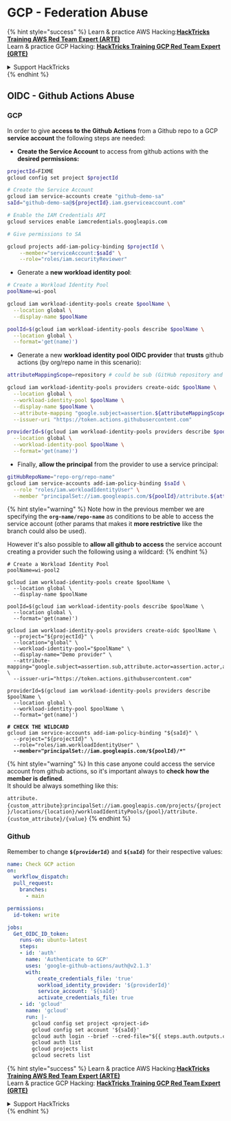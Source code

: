 # GCP - Federation Abuse

{% hint style="success" %}
Learn & practice AWS Hacking:<img src="../../../.gitbook/assets/image.png" alt="" data-size="line">[**HackTricks Training AWS Red Team Expert (ARTE)**](https://training.hacktricks.xyz/courses/arte)<img src="../../../.gitbook/assets/image.png" alt="" data-size="line">\
Learn & practice GCP Hacking: <img src="../../../.gitbook/assets/image (2).png" alt="" data-size="line">[**HackTricks Training GCP Red Team Expert (GRTE)**<img src="../../../.gitbook/assets/image (2).png" alt="" data-size="line">](https://training.hacktricks.xyz/courses/grte)

<details>

<summary>Support HackTricks</summary>

* Check the [**subscription plans**](https://github.com/sponsors/carlospolop)!
* **Join the** 💬 [**Discord group**](https://discord.gg/hRep4RUj7f) or the [**telegram group**](https://t.me/peass) or **follow** us on **Twitter** 🐦 [**@hacktricks\_live**](https://twitter.com/hacktricks\_live)**.**
* **Share hacking tricks by submitting PRs to the** [**HackTricks**](https://github.com/carlospolop/hacktricks) and [**HackTricks Cloud**](https://github.com/carlospolop/hacktricks-cloud) github repos.

</details>
{% endhint %}

## OIDC - Github Actions Abuse

### GCP

In order to give **access to the Github Actions** from a Github repo to a GCP **service account** the following steps are needed:

* **Create the Service Account** to access from github actions with the **desired permissions:**

```bash
projectId=FIXME
gcloud config set project $projectId

# Create the Service Account
gcloud iam service-accounts create "github-demo-sa"
saId="github-demo-sa@${projectId}.iam.gserviceaccount.com"

# Enable the IAM Credentials API
gcloud services enable iamcredentials.googleapis.com

# Give permissions to SA

gcloud projects add-iam-policy-binding $projectId \
    --member="serviceAccount:$saId" \
    --role="roles/iam.securityReviewer"
```

* Generate a **new workload identity pool**:

```bash
# Create a Workload Identity Pool
poolName=wi-pool

gcloud iam workload-identity-pools create $poolName \
  --location global \
  --display-name $poolName

poolId=$(gcloud iam workload-identity-pools describe $poolName \
  --location global \
  --format='get(name)')
```

* Generate a new **workload identity pool OIDC provider** that **trusts** github actions (by org/repo name in this scenario):

```bash
attributeMappingScope=repository # could be sub (GitHub repository and branch) or repository_owner (GitHub organization)

gcloud iam workload-identity-pools providers create-oidc $poolName \
  --location global \
  --workload-identity-pool $poolName \
  --display-name $poolName \
  --attribute-mapping "google.subject=assertion.${attributeMappingScope},attribute.actor=assertion.actor,attribute.aud=assertion.aud,attribute.repository=assertion.repository" \
  --issuer-uri "https://token.actions.githubusercontent.com"

providerId=$(gcloud iam workload-identity-pools providers describe $poolName \
  --location global \
  --workload-identity-pool $poolName \
  --format='get(name)')
```

* Finally, **allow the principal** from the provider to use a service principal:

```bash
gitHubRepoName="repo-org/repo-name"
gcloud iam service-accounts add-iam-policy-binding $saId \
  --role "roles/iam.workloadIdentityUser" \
  --member "principalSet://iam.googleapis.com/${poolId}/attribute.${attributeMappingScope}/${gitHubRepoName}"
```

{% hint style="warning" %}
Note how in the previous member we are specifying the **`org-name/repo-name`** as conditions to be able to access the service account (other params that makes it **more restrictive** like the branch could also be used).

However it's also possible to **allow all github to access** the service account creating a provider such the following using a wildcard:
{% endhint %}

<pre class="language-bash"><code class="lang-bash"># Create a Workload Identity Pool
poolName=wi-pool2

gcloud iam workload-identity-pools create $poolName \
  --location global \
  --display-name $poolName

poolId=$(gcloud iam workload-identity-pools describe $poolName \
  --location global \
  --format='get(name)')

gcloud iam workload-identity-pools providers create-oidc $poolName \
  --project="${projectId}" \
  --location="global" \
  --workload-identity-pool="$poolName" \
  --display-name="Demo provider" \
  --attribute-mapping="google.subject=assertion.sub,attribute.actor=assertion.actor,attribute.aud=assertion.aud" \
  --issuer-uri="https://token.actions.githubusercontent.com"

providerId=$(gcloud iam workload-identity-pools providers describe $poolName \
  --location global \
  --workload-identity-pool $poolName \
  --format='get(name)')

<strong># CHECK THE WILDCARD
</strong>gcloud iam service-accounts add-iam-policy-binding "${saId}" \
  --project="${projectId}" \
  --role="roles/iam.workloadIdentityUser" \
<strong>  --member="principalSet://iam.googleapis.com/${poolId}/*"
</strong></code></pre>

{% hint style="warning" %}
In this case anyone could access the service account from github actions, so it's important always to **check how the member is defined**.\
It should be always something like this:

`attribute.{custom_attribute}`:`principalSet://iam.googleapis.com/projects/{project}/locations/{location}/workloadIdentityPools/{pool}/attribute.{custom_attribute}/{value}`
{% endhint %}

### Github

Remember to change **`${providerId}`** and **`${saId}`** for their respective values:

```yaml
name: Check GCP action
on:
  workflow_dispatch:
  pull_request:
    branches:
      - main

permissions:
  id-token: write

jobs:
  Get_OIDC_ID_token:
    runs-on: ubuntu-latest
    steps:
    - id: 'auth'
      name: 'Authenticate to GCP'
      uses: 'google-github-actions/auth@v2.1.3'
      with:
          create_credentials_file: 'true'
          workload_identity_provider: '${providerId}'
          service_account: '${saId}'
          activate_credentials_file: true
    - id: 'gcloud'
      name: 'gcloud'
      run: |-
        gcloud config set project <project-id>
        gcloud config set account '${saId}'
        gcloud auth login --brief --cred-file="${{ steps.auth.outputs.credentials_file_path }}"
        gcloud auth list
        gcloud projects list
        gcloud secrets list
```

{% hint style="success" %}
Learn & practice AWS Hacking:<img src="../../../.gitbook/assets/image.png" alt="" data-size="line">[**HackTricks Training AWS Red Team Expert (ARTE)**](https://training.hacktricks.xyz/courses/arte)<img src="../../../.gitbook/assets/image.png" alt="" data-size="line">\
Learn & practice GCP Hacking: <img src="../../../.gitbook/assets/image (2).png" alt="" data-size="line">[**HackTricks Training GCP Red Team Expert (GRTE)**<img src="../../../.gitbook/assets/image (2).png" alt="" data-size="line">](https://training.hacktricks.xyz/courses/grte)

<details>

<summary>Support HackTricks</summary>

* Check the [**subscription plans**](https://github.com/sponsors/carlospolop)!
* **Join the** 💬 [**Discord group**](https://discord.gg/hRep4RUj7f) or the [**telegram group**](https://t.me/peass) or **follow** us on **Twitter** 🐦 [**@hacktricks\_live**](https://twitter.com/hacktricks\_live)**.**
* **Share hacking tricks by submitting PRs to the** [**HackTricks**](https://github.com/carlospolop/hacktricks) and [**HackTricks Cloud**](https://github.com/carlospolop/hacktricks-cloud) github repos.

</details>
{% endhint %}
